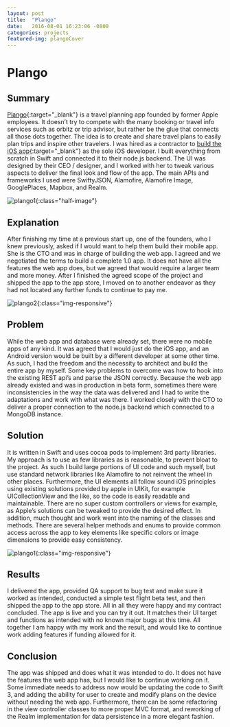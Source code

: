 ```yaml
---
layout: post
title:  "Plango"
date:   2016-08-01 16:23:06 -0800
categories: projects
featured-img: plangoCover
---
```

# Plango

## Summary
 [Plango](http://www.plango.us/home){:target="_blank"} is a travel planning app founded by former Apple employees. It doesn’t try to compete with the many booking or travel info services such as orbitz or trip advisor, but rather be the glue that connects all those dots together. The idea is to create and share travel plans to easily plan trips and inspire other travelers. I was hired as a contractor to [build the iOS app](https://itunes.apple.com/us/app/plango-travel/id1377460307?mt=8){:target="_blank"} as the sole iOS developer. I built everything from scratch in Swift and connected it to their node.js backend. The UI was designed by their CEO / designer, and I worked with her to tweak various aspects to deliver the final look and flow of the app. The main APIs and frameworks I used were SwiftyJSON, Alamofire, Alamofire Image, GooglePlaces, Mapbox, and Realm.

![plango1](/assets/img/plango1.jpg){:class="half-image"}

## Explanation
After finishing my time at a previous start up, one of the founders, who I knew previously, asked if I would want to help them build their mobile app. She is the CTO and was in charge of building the web app. I agreed and we negotiated the terms to build a complete 1.0 app. It does not have all the features the web app does, but we agreed that would require a larger team and more money. After I finished the agreed scope of the project and shipped the app to the app store, I moved on to another endeavor as they had not located any further funds to continue to pay me.

![plango2](/assets/img/plango2.jpg){:class="img-responsive"}

## Problem
While the web app and database were already set, there were no mobile apps of any kind. It was agreed that I would just do the iOS app, and an Android version would be built by a different developer at some other time. As such, I had the freedom and the necessity to architect and build the entire app by myself. Some key problems to overcome was how to hook into the existing REST api’s and parse the JSON correctly. Because the web app already existed and was in production in beta form, sometimes there were inconsistencies in the way the data was delivered and I had to write the adaptations and work with what was there. I worked closely with the CTO to deliver a proper connection to the node.js backend which connected to a MongoDB instance.

## Solution
It is written in Swift and uses cocoa pods to implement 3rd party libraries. My approach is to use as few libraries as is reasonable, to prevent bloat to the project. As such I build large portions of UI code and such myself, but use standard network libraries like Alamofire to not reinvent the wheel in other places. Furthermore, the UI elements all follow sound iOS principles using existing solutions provided by apple in UIKit, for example UICollectionView and the like, so the code is easily readable and maintainable. There are no super custom controllers or views for example, as Apple’s solutions can be tweaked to provide the desired effect. In addition, much thought and work went into the naming of the classes and methods. There are several helper methods and enums to provide common access across the app to key elements like specific colors or image dimensions to provide easy consistency.

![plango1](/assets/img/plango3.jpg){:class="img-responsive"}

## Results
I delivered the app, provided QA support to bug test and make sure it worked as intended, conducted a simple test flight beta test, and then shipped the app to the app store. All in all they were happy and my contract concluded. The app is live and you can try it out. It matches their UI target and functions as intended with no known major bugs at this time. All together I am happy with my work and the result, and would like to continue work adding features if funding allowed for it.

## Conclusion
The app was shipped and does what it was intended to do. It does not have the features the web app has, but I would like to continue working on it. Some immediate needs to address now would be updating the code to Swift 3, and adding the ability for user to create and modify plans on the device without needing the web app. Furthermore, there can be some refactoring in the view controller classes to more proper MVC format, and reworking of the Realm implementation for data persistence in a more elegant fashion.
